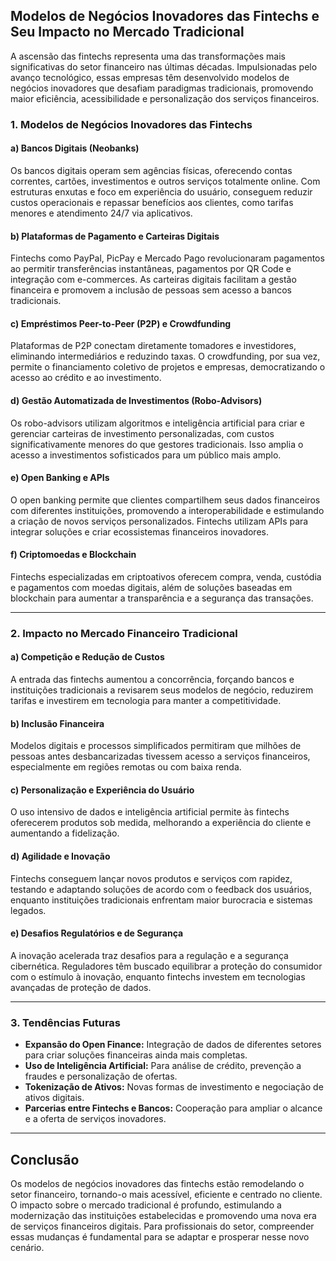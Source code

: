 ## Modelos de Negócios Inovadores das Fintechs e Seu Impacto no Mercado Tradicional

A ascensão das fintechs representa uma das transformações mais significativas do setor financeiro nas últimas décadas. Impulsionadas pelo avanço tecnológico, essas empresas têm desenvolvido modelos de negócios inovadores que desafiam paradigmas tradicionais, promovendo maior eficiência, acessibilidade e personalização dos serviços financeiros.

### 1. **Modelos de Negócios Inovadores das Fintechs**

#### a) **Bancos Digitais (Neobanks)**
Os bancos digitais operam sem agências físicas, oferecendo contas correntes, cartões, investimentos e outros serviços totalmente online. Com estruturas enxutas e foco em experiência do usuário, conseguem reduzir custos operacionais e repassar benefícios aos clientes, como tarifas menores e atendimento 24/7 via aplicativos.

#### b) **Plataformas de Pagamento e Carteiras Digitais**
Fintechs como PayPal, PicPay e Mercado Pago revolucionaram pagamentos ao permitir transferências instantâneas, pagamentos por QR Code e integração com e-commerces. As carteiras digitais facilitam a gestão financeira e promovem a inclusão de pessoas sem acesso a bancos tradicionais.

#### c) **Empréstimos Peer-to-Peer (P2P) e Crowdfunding**
Plataformas de P2P conectam diretamente tomadores e investidores, eliminando intermediários e reduzindo taxas. O crowdfunding, por sua vez, permite o financiamento coletivo de projetos e empresas, democratizando o acesso ao crédito e ao investimento.

#### d) **Gestão Automatizada de Investimentos (Robo-Advisors)**
Os robo-advisors utilizam algoritmos e inteligência artificial para criar e gerenciar carteiras de investimento personalizadas, com custos significativamente menores do que gestores tradicionais. Isso amplia o acesso a investimentos sofisticados para um público mais amplo.

#### e) **Open Banking e APIs**
O open banking permite que clientes compartilhem seus dados financeiros com diferentes instituições, promovendo a interoperabilidade e estimulando a criação de novos serviços personalizados. Fintechs utilizam APIs para integrar soluções e criar ecossistemas financeiros inovadores.

#### f) **Criptomoedas e Blockchain**
Fintechs especializadas em criptoativos oferecem compra, venda, custódia e pagamentos com moedas digitais, além de soluções baseadas em blockchain para aumentar a transparência e a segurança das transações.

---

### 2. **Impacto no Mercado Financeiro Tradicional**

#### a) **Competição e Redução de Custos**
A entrada das fintechs aumentou a concorrência, forçando bancos e instituições tradicionais a revisarem seus modelos de negócio, reduzirem tarifas e investirem em tecnologia para manter a competitividade.

#### b) **Inclusão Financeira**
Modelos digitais e processos simplificados permitiram que milhões de pessoas antes desbancarizadas tivessem acesso a serviços financeiros, especialmente em regiões remotas ou com baixa renda.

#### c) **Personalização e Experiência do Usuário**
O uso intensivo de dados e inteligência artificial permite às fintechs oferecerem produtos sob medida, melhorando a experiência do cliente e aumentando a fidelização.

#### d) **Agilidade e Inovação**
Fintechs conseguem lançar novos produtos e serviços com rapidez, testando e adaptando soluções de acordo com o feedback dos usuários, enquanto instituições tradicionais enfrentam maior burocracia e sistemas legados.

#### e) **Desafios Regulatórios e de Segurança**
A inovação acelerada traz desafios para a regulação e a segurança cibernética. Reguladores têm buscado equilibrar a proteção do consumidor com o estímulo à inovação, enquanto fintechs investem em tecnologias avançadas de proteção de dados.

---

### 3. **Tendências Futuras**

- **Expansão do Open Finance:** Integração de dados de diferentes setores para criar soluções financeiras ainda mais completas.
- **Uso de Inteligência Artificial:** Para análise de crédito, prevenção a fraudes e personalização de ofertas.
- **Tokenização de Ativos:** Novas formas de investimento e negociação de ativos digitais.
- **Parcerias entre Fintechs e Bancos:** Cooperação para ampliar o alcance e a oferta de serviços inovadores.

---

## **Conclusão**

Os modelos de negócios inovadores das fintechs estão remodelando o setor financeiro, tornando-o mais acessível, eficiente e centrado no cliente. O impacto sobre o mercado tradicional é profundo, estimulando a modernização das instituições estabelecidas e promovendo uma nova era de serviços financeiros digitais. Para profissionais do setor, compreender essas mudanças é fundamental para se adaptar e prosperar nesse novo cenário.
